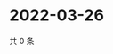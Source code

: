 # 2022-03-26

共 0 条

<!-- BEGIN WEIBO -->
<!-- 最后更新时间 Sat Mar 26 2022 03:00:55 GMT+0800 (China Standard Time) -->

<!-- END WEIBO -->
